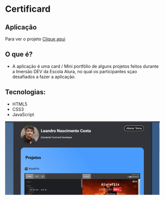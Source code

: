 
# Certificard

## Aplicação
Para ver o projeto <a target="_blank" rel="external" href="https://leandroncosta.github.io/Certificard/">Clique aqui</a> 

## O que é?
- A aplicação é uma card / Mini portfólio de alguns projetos feitos durante a Imersão DEV da Escola Alura, no qual os participantes sçao desafiados a fazer a aplicação.

## Tecnologias:
- HTML5
- CSS3
- JavaScript 

<img src="images/certificard.png" /> 
